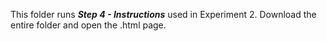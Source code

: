This folder runs ***Step 4 - Instructions*** used in Experiment 2. Download the entire folder and open the .html page.
